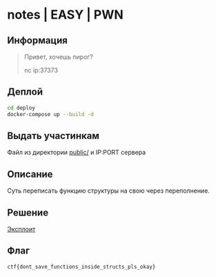 # notes | EASY | PWN

## Информация

> Привет, хочешь пирог?
>
> nc ip:37373

## Деплой

```sh
cd deploy
docker-compose up --build -d
```

## Выдать участинкам

Файл из директории [public/](public/) и IP:PORT сервера

## Описание

Суть переписать функцию структуры на свою через переполнение.

## Решение

[Эксплоит](solve/exploit.py)

## Флаг

`ctf{dont_save_functions_inside_structs_pls_okay}`
